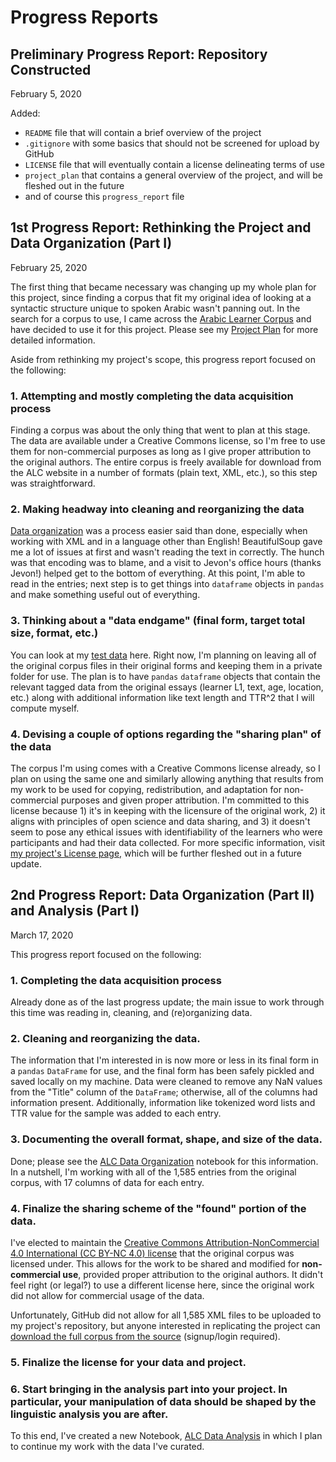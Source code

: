 # Progress Reports

## Preliminary Progress Report: Repository Constructed
February 5, 2020

Added:
- `README` file that will contain a brief overview of the project
- `.gitignore` with some basics that should not be screened for upload by GitHub
- `LICENSE` file that will eventually contain a license delineating terms of use
- `project_plan` that contains a general overview of the project, and will be fleshed out in the future
- and of course this `progress_report` file

## 1st Progress Report: Rethinking the Project and Data Organization (Part I)
February 25, 2020

The first thing that became necessary was changing up my whole plan for this project, since
finding a corpus that fit my original idea of looking at a syntactic structure unique to
spoken Arabic wasn't panning out. In the search for a corpus to use, I came across the
[Arabic Learner Corpus](https://www.arabiclearnercorpus.com/) and have decided to use it
for this project. Please see my [Project Plan](https://github.com/Data-Science-for-Linguists-2020/Arabic-Learner-Corpus-Considerations/blob/master/project_plan.md)
for more detailed information.

Aside from rethinking my project's scope, this progress report focused on the following:

### 1. Attempting and mostly completing the data acquisition process
Finding a corpus was about the only thing that went to plan at this stage. The data are available under a Creative Commons license,
so I'm free to use them for non-commercial purposes as long as I give proper attribution to the original authors. The entire corpus
is freely available for download from the ALC website in a number of formats (plain text, XML, etc.), so this step was straightforward.

### 2. Making headway into cleaning and reorganizing the data
[Data organization](https://github.com/Data-Science-for-Linguists-2020/Arabic-Learner-Corpus-Considerations/blob/master/data_analysis/ALC_Data_Organization.ipynb)
was a process easier said than done, especially when working with XML and in a language other than English! BeautifulSoup gave me a lot of issues at first 
and wasn't reading the text in correctly. The hunch was that encoding was to blame, and a visit to Jevon's office hours (thanks Jevon!) helped get to the
bottom of everything. At this point, I'm able to read in the entries; next step is to get things into `dataframe` objects in `pandas` and make something
useful out of everything.

### 3. Thinking about a "data endgame" (final form, target total size, format, etc.)
You can look at my [test data](https://github.com/Data-Science-for-Linguists-2020/Arabic-Learner-Corpus-Considerations/tree/master/test_data) here. Right
now, I'm planning on leaving all of the original corpus files in their original forms and keeping them in a private folder for use. The plan is to
have `pandas` `dataframe` objects that contain the relevant tagged data from the original essays (learner L1, text, age, location, etc.) along with
additional information like text length and TTR^2 that I will compute myself. 

### 4. Devising a couple of options regarding the "sharing plan" of the data
The corpus I'm using comes with a Creative Commons license already, so I plan on using the same one and similarly allowing
anything that results from my work to be used for copying, redistribution, and adaptation for non-commercial purposes and
given proper attribution. I'm committed to this license because 1) it's in keeping with the licensure of the original work,
2) it aligns with principles of open science and data sharing, and 3) it doesn't seem to pose any ethical issues with identifiability
of the learners who were participants and had their data collected. For more specific information, 
visit [my project's License page,](https://github.com/Data-Science-for-Linguists-2020/Arabic-Learner-Corpus-Considerations/blob/master/LICENSE.md)
which will be further fleshed out in a future update.

## 2nd Progress Report: Data Organization (Part II) and Analysis (Part I)
March 17, 2020

This progress report focused on the following:

### 1. Completing the data acquisition process
Already done as of the last progress update; the main issue to work through this time was reading in, cleaning, and (re)organizing data.

### 2. Cleaning and reorganizing the data.
The information that I'm interested in is now more or less in its final form in a `pandas` `DataFrame` for use, and the final form 
has been safely pickled and saved locally on my machine. Data were cleaned to remove any NaN values from the "Title" column of the 
`DataFrame`; otherwise, all of the columns had information present. Additionally, information like tokenized word lists and TTR value
for the sample was added to each entry.

### 3. Documenting the overall format, shape, and size of the data.
Done; please see the [ALC Data Organization](https://github.com/Data-Science-for-Linguists-2020/Arabic-Learner-Corpus-Considerations/blob/master/Notebooks/ALC_Data_Organization.ipynb)
notebook for this information. In a nutshell, I'm working with all of the 1,585 entries from the original corpus, with 17 columns of data
for each entry.

### 4. Finalize the sharing scheme of the "found" portion of the data.
I've elected to maintain the [Creative Commons Attribution-NonCommercial 4.0 International (CC BY-NC 4.0) license](https://creativecommons.org/licenses/by-nc/4.0/)
that the original corpus was licensed under. This allows for the work to be shared and modified for **non-commercial use**, provided proper 
attribution to the original authors. It didn't feel right (or legal?) to use a different license here, since the original work did not
allow for commercial usage of the data.

Unfortunately, GitHub did not allow for all 1,585 XML files to be uploaded to my project's repository, but anyone interested
in replicating the project can [download the full corpus from the source](https://www.arabiclearnercorpus.com/download-en) (signup/login required).

### 5. Finalize the license for your data and project.

### 6. Start bringing in the analysis part into your project. In particular, your manipulation of data should be shaped by the linguistic analysis you are after.
To this end, I've created a new Notebook, [ALC Data Analysis](https://github.com/Data-Science-for-Linguists-2020/Arabic-Learner-Corpus-Considerations/blob/master/Notebooks/ALC_Data_Analysis.ipynb)
in which I plan to continue my work with the data I've curated. 